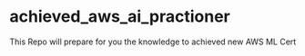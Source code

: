 # achieved_aws_ai_practioner
This Repo will prepare for you the knowledge to achieved new AWS ML Cert
